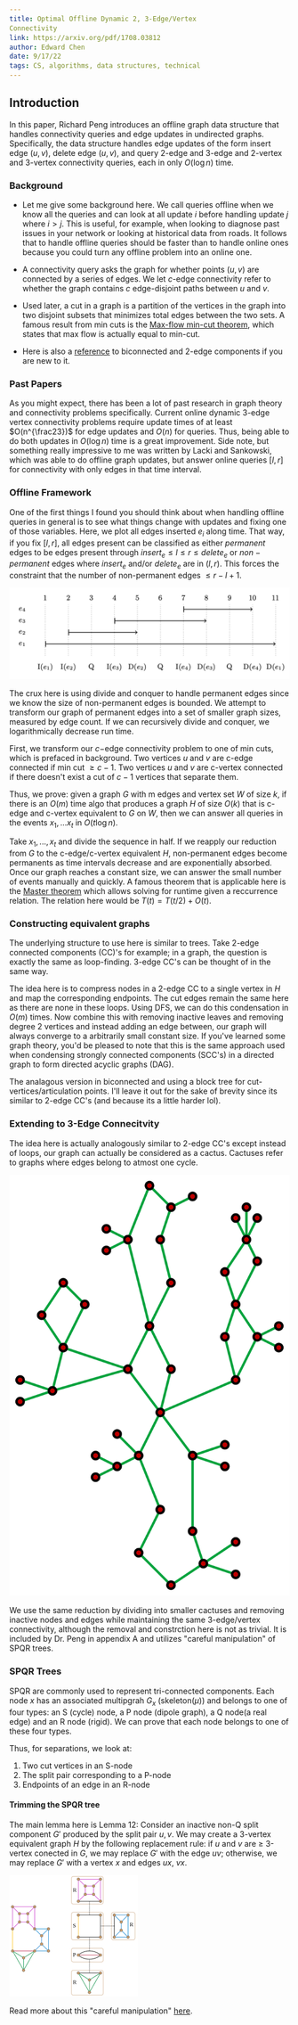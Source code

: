 ```yaml
---
title: Optimal Offline Dynamic 2, 3-Edge/Vertex
Connectivity
link: https://arxiv.org/pdf/1708.03812
author: Edward Chen
date: 9/17/22
tags: CS, algorithms, data structures, technical
---
```


## Introduction

In this paper, Richard Peng introduces an offline graph data structure that handles connectivity queries and edge updates in undirected graphs. Specifically, the data structure handles edge updates of the form insert edge $(u,v)$, delete edge $(u,v)$, and query 2-edge and 3-edge and 2-vertex and 3-vertex connectivity queries, each in only $O(\log n)$ time.

### Background

- Let me give some background here. We call queries offline when we know all the queries and can look at all update $i$ before handling update $j$ where $i>j$. This is useful, for example, when looking to diagnose past issues in your network or looking at historical data from roads. It follows that to handle offline queries should be faster than to handle online ones because you could turn any offline problem into an online one. 

- A connectivity query asks the graph for whether points $(u,v)$ are connected by a series of edges. We let $c$-edge connectivity refer to whether the graph contains $c$ edge-disjoint paths between $u$ and $v$.

- Used later, a cut in a graph is a partition of the vertices in the graph into two disjoint subsets that minimizes total edges between the two sets.  A famous result from min cuts is the [Max-flow min-cut theorem](https://en.wikipedia.org/wiki/Max-flow_min-cut_theorem), which states that max flow is actually equal to min-cut.

- Here is also a [reference](https://usaco.guide/adv/BCC-2CC?lang=cpp) to biconnected and 2-edge components if you are new to it. 

### Past Papers

As you might expect, there has been a lot of past research in graph theory and connectivity problems specifically. Current online dynamic 3-edge vertex connectivity problems require update times of at least $O(n^{\frac23})$ for edge updates and $O(n)$ for queries. Thus, being able to do both updates in $O(\log n)$ time is a great improvement. Side note, but something really impressive to me was written by Lacki and Sankowski, which was able to do offline graph updates, but answer online queries $[l,r]$ for connectivity with only edges in that time interval.

### Offline Framework

One of the first things I found you should think about when handling offline queries in general is to see what things change with updates and fixing one of those variables. Here, we plot all edges inserted $e_i$ along time. That way, if you fix $[l,r]$, all edges present can be classified as either $permanent$ edges to be edges present through $insert_e\le l\le r \le delete_e$ or $non-permanent$ edges where $insert_e$ and/or $delete_e$ are in $(l,r)$. This forces the constraint that the number of non-permanent edges $\le r-l+1$. 

![hi](img/09_17_plot_vs_time.png)

The crux here is using divide and conquer to handle permanent edges since we know the size of non-permanent edges is bounded. We attempt to transform our graph of permanent edges into a set of smaller graph sizes, measured by edge count. If we can recursively divide and conquer, we logarithmically decrease run time. 

First, we transform our $c-$edge connectivity problem to one of min cuts, which is prefaced in background. Two vertices $u$ and $v$ are c-edge connected if min cut $\ge c-1$. Two vertices $u$ and $v$ are c-vertex connected if there doesn't exist a cut of $c-1$ vertices that separate them.

Thus, we prove: given a graph $G$ with m edges and vertex set $W$ of size $k$, if there is an $O(m)$ time algo that produces a graph $H$ of size $O(k)$ that is c-edge and c-vertex equivalent to $G$ on $W$, then we can answer all queries in the events $x_1,...x_t$ in $O(t\log{n})$. 

Take $x_1,...,x_t$ and divide the sequence in half. If we reapply our reduction from $G$ to the c-edge/c-vertex equivalent $H$, non-permanent edges become permanents as time intervals decrease and are exponentially absorbed. Once our graph reaches a constant size, we can answer the small number of events manually and quickly. A famous theorem that is applicable here is the [Master theorem](https://en.wikipedia.org/wiki/Master_theorem_analysis_of_algorithms) which allows solving for runtime given a reccurrence relation. The relation here would be $T(t) = T(t/2) + O(t)$.

### Constructing equivalent graphs

The underlying structure to use here is similar to trees. Take 2-edge connected components (CC)'s for example; in a graph, the question is exactly the same as loop-finding. 3-edge CC's can be thought of in the same way.

The idea here is to compress nodes in a 2-edge CC to a single vertex in $H$ and map the corresponding endpoints. The cut edges remain the same here as there are none in these loops. Using DFS, we can do this condensation in $O(m)$ times. Now combine this with removing inactive leaves and removing degree 2 vertices and instead adding an edge between, our graph will always converge to a arbitrarily small constant size. If you've learned some graph theory, you'd be pleased to note that this is the same approach used when condensing strongly connected components (SCC's) in a directed graph to form directed acyclic graphs (DAG).

The analagous version in biconnected and using a block tree for cut-vertices/articulation points. I'll leave it out for the sake of brevity since its similar to 2-edge CC's (and because its a little harder lol).

### Extending to 3-Edge Connecitvity

The idea here is actually analogously similar to 2-edge CC's except instead of loops, our graph can actually be considered as a cactus. Cactuses refer to graphs where edges belong to atmost one cycle.

![cactus graph](img/09_17_cactus_graph.svg.png)

We use the same reduction by dividing into smaller cactuses and removing inactive nodes and edges while maintaining the same 3-edge/vertex connectivity, although the removal and constrction here is not as trivial. It is included by Dr. Peng in appendix A and utilizes "careful manipulation" of SPQR trees. 

### SPQR Trees

SPQR are commonly used to represent tri-connected components. Each node $x$ has an associated multipgrah $G_x$ (skeleton($\mu$)) and belongs to one of four types: an S (cycle) node, a P node (dipole graph), a Q node(a real edge) and an R node (rigid). We can prove that each node belongs to one of these four types.

Thus, for separations, we look at:
1. Two cut vertices in an S-node
2. The split pair corresponding to a P-node
3. Endpoints of an edge in an R-node

#### Trimming the SPQR tree

The main lemma here is Lemma 12: Consider an inactive non-Q split component $G'$ produced by the split pair ${u,v}$. We may create a 3-vertex equivalent graph $H$ by the following replacement rule: if $u$ and $v$ are $\ge$ 3-vertex conected in $G$, we may replace $G'$ with the edge $uv$; otherwise, we may replace $G'$ with a vertex $x$ and edges $ux$, $vx$.

![SPQR tree](img/09_17_SPQR_tree.png)

Read more about this "careful manipulation" [here](https://arxiv.org/pdf/1708.03812.pdf).